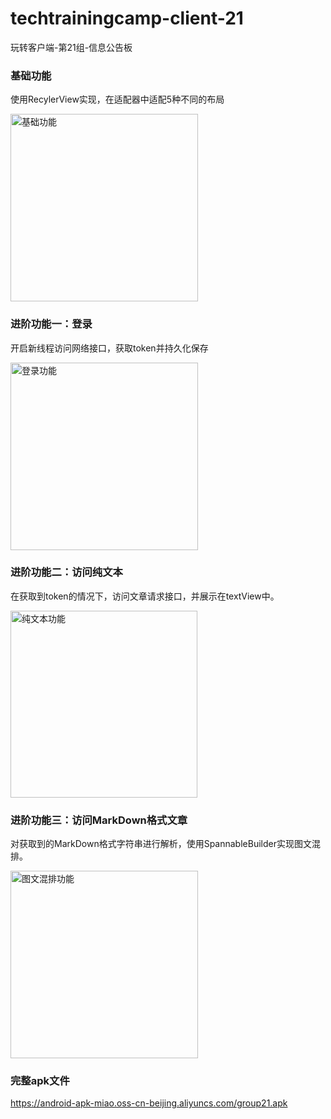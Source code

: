 # techtrainingcamp-client-21
玩转客户端-第21组-信息公告板

### 基础功能
使用RecylerView实现，在适配器中适配5种不同的布局

<img src="http://image.miaojy.cn/group21/%E5%9F%BA%E7%A1%80%E5%8A%9F%E8%83%BD.gif" alt="基础功能" width=300 />

### 进阶功能一：登录
开启新线程访问网络接口，获取token并持久化保存

<img src="http://image.miaojy.cn/group21/%E7%99%BB%E5%BD%95%E5%8A%9F%E8%83%BD.gif" alt="登录功能" width=300 />

### 进阶功能二：访问纯文本
在获取到token的情况下，访问文章请求接口，并展示在textView中。

<img src="http://image.miaojy.cn/group21/%E7%BA%AF%E6%96%87%E6%9C%AC%E5%8A%9F%E8%83%BD.gif" alt="纯文本功能" width=299 />

### 进阶功能三：访问MarkDown格式文章
对获取到的MarkDown格式字符串进行解析，使用SpannableBuilder实现图文混排。

<img src="http://image.miaojy.cn/group21/%E5%9B%BE%E6%96%87%E6%B7%B7%E6%8E%92%E5%8A%9F%E8%83%BD.gif" alt="图文混排功能" width=300 />

### 完整apk文件

https://android-apk-miao.oss-cn-beijing.aliyuncs.com/group21.apk

